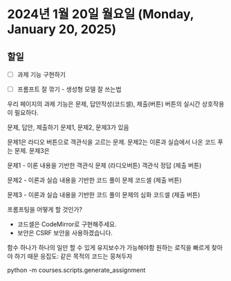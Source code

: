# 2024년 1월 20일 월요일 (Monday, January 20, 2025)
## 할일
- [ ] 과제 기능 구현하기
- [ ] 프롬프트 잘 깎기 - 생성형 모델 잘 쓰는법 


우리 페이지의 과제 기능은 문제, 답안작성(코드셀), 제출(버튼) 버튼의 실시간 상호작용이 필요하다.


문제, 답안, 제출하기
문제1, 문제2, 문제3가 있음

문제1은 라디오 버튼으로 객관식을 고르는 문제.
문제2는 이론과 실습에서 나온 코드 푸는 문제.
문제3은


문제1 - 이론 내용을 기반한 객관식 문제
(라디오버튼) 객관식 정답
(제출 버튼)

문제2 - 이론과 실습 내용을 기반한 코드 풀이 문제
코드셀
(제출 버튼)

문제3 - 이론과 실습 내용을 기반한 코드 풀이 문제의 심화
코드셀
(제출 버튼)


프롬프팅을 어떻게 할 것인가? 

- 코드셀은 CodeMirror로 구현해주세요.
- 보안은 CSRF 보안을 사용하겠습니다. 

함수 하나가 하나의 일만 할 수 있게
유지보수가 가능해야함
원하는 로직을 빠르게 찾아야 하기 때문
응집도: 같은 목적의 코드는 뭉쳐두자

python -m courses.scripts.generate_assignment

